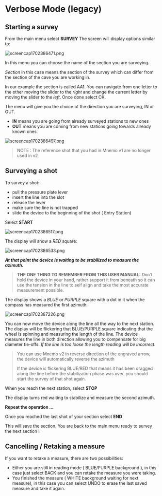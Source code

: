 # Verbose Mode (legacy) 

## Starting a survey
From the main menu select **SURVEY**
The screen will display options similar to:

![screencap1702386471.png](screencap1702386471.png)


In this menu you can choose the name of the section you are surveying.

_Section_ in this case means the section of the survey which can differ from the section of the cave you are working in. 

In our example the section is called AA1. You can navigate from one letter to the other moving the slider to the _right_
and change the current letter by moving the slider to the _left_. Once done select OK.

The menu will give you the choice of the direction you are surveying, IN or OUT.
- **IN** means you are going from already surveyed stations to new ones 
- **OUT** means you are coming from new stations going towards already known ones.

![screencap1702386497.png](screencap1702386497.png)


>NOTE : The reference shot that you had in Mnemo v1 are no longer used in v2

## Surveying a shot

To survey a shot:
- pull the pressure plate lever
- insert the line into the slot
- release the lever
- make sure the line is not trapped
- slide the device to the beginning of the shot ( Entry Station)

Select **START**

![screencap1702386517.png](screencap1702386517.png)


The display will show a _RED_ square: 

![screencap1702386533.png](screencap1702386533.png)



**_At that point the device is waiting to be stabilized to measure the azimuth._**

> **THE ONE THING TO REMEMBER FROM THIS USER MANUAL:**
> Don’t hold the device in your hand, rather support it from beneath so it can use the tension in the line to self align and take the most accurate measurement possible.

The display shows a _BLUE_ or _PURPLE_ square with a dot in it when the compass has measured the first azimuth.

![screencap1702387226.png](screencap1702387226.png)


You can now move the device along the line all the way to the next station.
The display will be flickering that BLUE/PURPLE square indicating that the wheel is spinning and measuring the length of the line.
The device measures the line in both direction allowing you to compensate for big diameter tie-offs. 
_If the line is too loose the length reading will be incorrect._


> You can use Mnemo v2 in reverse direction of the engraved arrow, the device will 	automatically reverse the azimuth
>
>
>If the device is flickering BLUE/RED that means it has been dragged along the line before the stabilization phase was over, you should start the survey of that shot again.

When you reach the next station, select **STOP**

The display turns red waiting to stabilize and measure the second azimuth.

**Repeat the operation …**

Once you reached the last shot of your section select **END**

This will save the section. You are back to the main menu ready to survey the next section !

## Cancelling / Retaking a measure

If you want to retake a measure, there are two possibilities:
- Either you are still in reading mode ( BLUE/PURPLE background ), in this case just select BACK and you can retake the measure you were taking.
- You finished the measure ( WHITE background waiting for next measure), in this case you can select UNDO to erase the last saved measure and take it again.

